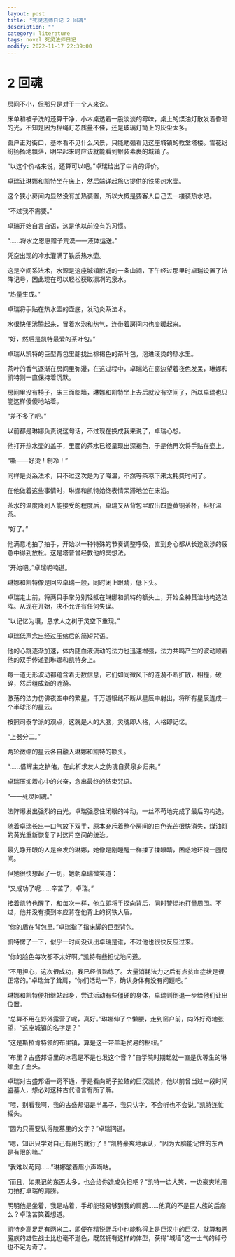 ```yaml
---
layout: post
title: "死灵法师日记 2 回魂"
description: ""
category: literature
tags: novel 死灵法师日记
modify: 2022-11-17 22:39:00
---
```




# 2 回魂

房间不小，但那只是对于一个人来说。

床单和被子洗的还算干净，小木桌透着一股淡淡的霉味，桌上的煤油灯散发着昏暗的光，不知是因为棉绳灯芯质量不佳，还是玻璃灯筒上的灰尘太多。

窗户正对街口，基本看不见什么风景，只能勉强看见这座城镇的教堂塔楼。雪花纷纷扬扬地飘落，明早起来时应该就能看到银装素裹的城镇了。

“以这个价格来说，还算可以吧。”卓瑞给出了中肯的评价。

卓瑞让琳娜和凯特坐在床上，然后端详起旅店提供的铁质热水壶。

这个狭小房间内显然没有加热装置，所以大概是要客人自己去一楼装热水吧。

“不过我不需要。”

卓瑞开始自言自语，这是他以前没有的习惯。

“……将水之恩惠赠予荒漠——液体运送。”

凭空出现的冷水灌满了铁质热水壶。

这是空间系法术，水源是这座城镇附近的一条山涧，下午经过那里时卓瑞设置了法阵记号，因此现在可以轻松获取凛冽的泉水。

“热量生成。”

卓瑞将手贴在热水壶的壶底，发动炎系法术。

水很快便沸腾起来，冒着水泡和热气，连带着房间内也变暖起来。

“好，然后是凯特最爱的茶叶包。”

卓瑞从凯特的巨型背包里翻找出棕褐色的茶叶包，泡进滚烫的热水里。

茶叶的香气逐渐在房间里弥漫，在这过程中，卓瑞站在窗边望着夜色发呆，琳娜和凯特则一直保持着沉默。

房间里没有椅子，床三面临墙，琳娜和凯特坐上去后就没有空间了，所以卓瑞也只能这样傻傻地站着。

“差不多了吧。”

以前都是琳娜负责说这句话，不过现在换成我来说了，卓瑞心想。

他打开热水壶的盖子，里面的茶水已经呈现出深褐色，于是他再次将手贴在壶上。

“嘶——好烫！制冷！”	

同样是炎系法术，只不过这次是为了降温，不然等茶凉下来太耗费时间了。

在他做着这些事情时，琳娜和凯特始终表情呆滞地坐在床沿。

茶水的温度降到人能接受的程度后，卓瑞又从背包里取出四盏黄铜茶杯，斟好温茶。

“好了。”

他满意地拍了拍手，开始以一种特殊的节奏调整呼吸，直到身心都从长途跋涉的疲惫中得到放松。这是塔普曾经教他的冥想法。

“开始吧。”卓瑞呢喃道。

琳娜和凯特像是回应卓瑞一般，同时闭上眼睛，低下头。

卓瑞走上前，将两只手掌分别轻抵在琳娜和凯特的额头上，开始全神贯注地构造法阵。从现在开始，决不允许有任何失误。

“以记忆为壤，恳求人之树于灵空下重现。”

卓瑞低声念出经过压缩后的简短咒语。

他的心跳逐渐加速，体内随血液流动的法力也迅速增强，法力共鸣产生的波动顺着他的双手传递到琳娜和凯特身上。

每一道无形波动都蕴含着无数信息，它们如同微风下的涟漪不断扩散，相撞，破碎，然后组成新的涟漪。

激荡的法力仿佛夜空中的繁星，千万道银线不断从星辰中射出，将所有星辰连成一个半球形的星云。

按照司泰学派的观点，这就是人的大脑，灵魂即人格，人格即记忆。

“上器分二。”

两轮微缩的星云各自融入琳娜和凯特的额头。

“……借辉主之护佑，在此祈求友人之伪魂自黄泉乡归来。”

卓瑞压抑着心中的兴奋，念出最终的结束咒语。

“——死灵回魂。”

法阵爆发出强烈的白光，卓瑞强忍住闭眼的冲动，一丝不苟地完成了最后的构造。

随着卓瑞长出一口气放下双手，原本充斥着整个房间的白色光芒很快消失，煤油灯的黄光重新恢复了对这片空间的统治。

最先睁开眼的人是金发的琳娜，她像是刚睡醒一样揉了揉眼睛，困惑地环视一圈房间。

但她很快想起了一切，她朝卓瑞微笑道：

“又成功了呢……辛苦了，卓瑞。”

接着凯特也醒了，和每次一样，他立即将手探向背后，同时警惕地打量周围。不过，他并没有摸到本应背在他背上的钢铁大盾。

“你的盾在背包里。”卓瑞指了指床脚的巨型背包。

凯特愣了一下，似乎一时间没认出卓瑞是谁，不过他也很快反应过来。

“你的脸色每次都不太好啊。”凯特有些担忧地问道。

“不用担心，这次很成功，我已经很熟练了。大量消耗法力之后有点贫血症状是很正常的。”卓瑞耸了耸肩，“你们活动一下，确认身体有没有问题吧。”

琳娜和凯特便相继站起身，尝试活动有些僵硬的身体，卓瑞则倒退一步给他们让出位置。

“总算不用在野外露营了呢，真好。”琳娜伸了个懒腰，走到窗户前，向外好奇地张望，“这座城镇的名字是？”

“这是斯拉肯特领的布里镇，算是这一带羊毛贸易的枢纽。”

“布里？古盛邦语里的冰雹是不是也发这个音？”自学院时期起就一直是优等生的琳娜歪了歪头。

卓瑞对古盛邦语一窍不通，于是看向胡子拉碴的巨汉凯特，他以前曾当过一段时间盗墓人，想必对这种古代语言有所了解。

“喂，别看我啊，我的古盛邦语是半吊子，我只认字，不会听也不会说。”凯特连忙摇头。

“因为只需要认得陵墓里的文字？”卓瑞问道。

“嗯，知识只学对自己有用的就行了！”凯特豪爽地承认，“因为大脑能记住的东西是有限的嘛。”

“我难以苟同……”琳娜皱着眉小声嘀咕。

“而且，如果记的东西太多，也会给你造成负担吧？”凯特一边大笑，一边豪爽地用力拍打卓瑞的肩膀。

明明他是坐着，我是站着，手却能轻易够到我的肩膀……他真的不是巨人族的后裔么？卓瑞苦笑着想道。

凯特身高足足有两米二，即便在精锐佣兵中也能称得上是巨汉中的巨汉，就算和恶魔族的雄性战士比也毫不逊色，既然拥有这样的体型，获得“城墙”这一土气的绰号也不足为奇了。




